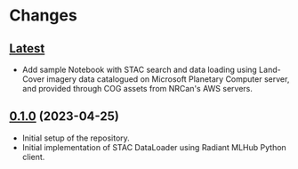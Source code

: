 Changes
==========

[Latest](https://gitlab.com/crim.ca/clients/terradue/stac-dataloader)
-------------------------------------------------------------------------------------------------------------

- Add sample Notebook with STAC search and data loading using Land-Cover imagery data catalogued on
  Microsoft Planetary Computer server, and provided through COG assets from NRCan's AWS servers.

[0.1.0](https://gitlab.com/crim.ca/clients/terradue/stac-dataloader/-/tree/0.1.0) (2023-04-25)
-------------------------------------------------------------------------------------------------------------

- Initial setup of the repository.
- Initial implementation of STAC DataLoader using Radiant MLHub Python client.

